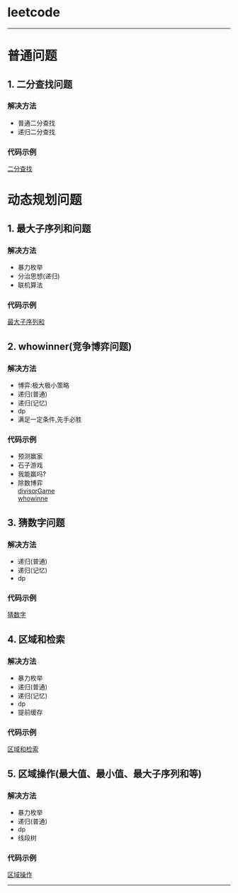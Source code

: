 # leetcode
---
# 普通问题
## 1. 二分查找问题  
### 解决方法  
* 普通二分查找
* 递归二分查找
### 代码示例  
[二分查找](https://github.com/wangdamingll/JobLearn/tree/master/prepare/leetcode/code/BinarySearch)  



# 动态规划问题
## 1. 最大子序列和问题  
### 解决方法  
* 暴力枚举
* 分治思想(递归)
* 联机算法
### 代码示例  
[最大子序列和](https://github.com/wangdamingll/JobLearn/tree/master/prepare/leetcode/code/MaxSubSeqSum)  

## 2. whowinner(竞争博弈问题)  
### 解决方法  
* 博弈:极大极小策略
* 递归(普通)
* 递归(记忆)
* dp
* 满足一定条件,先手必胜
### 代码示例  
* 预测赢家
* 石子游戏
* 我能赢吗?
* 除数博弈  
[divisorGame](https://github.com/wangdamingll/JobLearn/blob/master/prepare/leetcode/code/divisorGame)  
[whowinne](https://github.com/wangdamingll/JobLearn/blob/master/prepare/leetcode/code/whowinner)  

## 3. 猜数字问题  
### 解决方法  
* 递归(普通)
* 递归(记忆)
* dp
### 代码示例  
[猜数字](https://github.com/wangdamingll/JobLearn/blob/master/prepare/leetcode/code/guessnumber)  


## 4. 区域和检索
### 解决方法  
* 暴力枚举  
* 递归(普通)
* 递归(记忆)
* dp
* 提前缓存
### 代码示例  
[区域和检索](https://github.com/wangdamingll/JobLearn/blob/master/prepare/leetcode/code/areafind)  

## 5. 区域操作(最大值、最小值、最大子序列和等)
### 解决方法  
* 暴力枚举  
* 递归(普通)
* dp
* 线段树
### 代码示例  
[区域操作](https://github.com/wangdamingll/JobLearn/blob/master/prepare/leetcode/code/areaoper)  

---